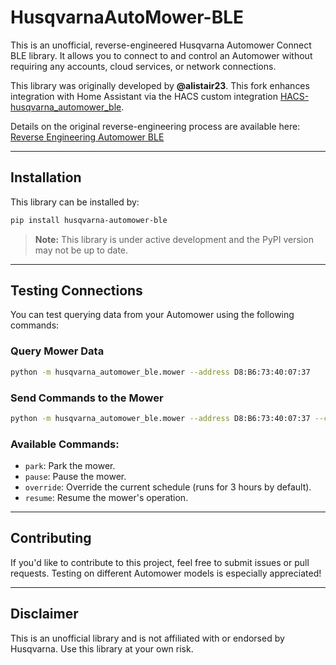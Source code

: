 # HusqvarnaAutoMower-BLE

This is an unofficial, reverse-engineered Husqvarna Automower Connect BLE library. It allows you to connect to and control an Automower without requiring any accounts, cloud services, or network connections.

This library was originally developed by **@alistair23**. This fork enhances integration with Home Assistant via the HACS custom integration [HACS-husqvarna_automower_ble](https://github.com/Marbanz/HACS-husqvarna_automower_ble).

Details on the original reverse-engineering process are available here:  
[Reverse Engineering Automower BLE](https://www.alistair23.me/2024/01/06/reverse-engineering-automower-ble)

---

## Installation

This library can be installed by:

```bash
pip install husqvarna-automower-ble
```

> **Note:** This library is under active development and the PyPI version may not be up to date.

---

## Testing Connections

You can test querying data from your Automower using the following commands:

### Query Mower Data
```bash
python -m husqvarna_automower_ble.mower --address D8:B6:73:40:07:37
```

### Send Commands to the Mower
```bash
python -m husqvarna_automower_ble.mower --address D8:B6:73:40:07:37 --command park
```

### Available Commands:
- `park`: Park the mower.
- `pause`: Pause the mower.
- `override`: Override the current schedule (runs for 3 hours by default).
- `resume`: Resume the mower's operation.

---

## Contributing

If you'd like to contribute to this project, feel free to submit issues or pull requests. Testing on different Automower models is especially appreciated!

---

## Disclaimer

This is an unofficial library and is not affiliated with or endorsed by Husqvarna. Use this library at your own risk.
